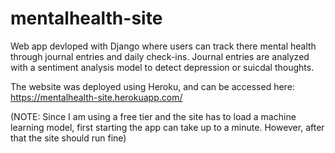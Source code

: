 # mentalhealth-site

Web app devloped with Django where users can track there mental health through journal entries and daily check-ins. Journal entries are analyzed with a sentiment analysis model to detect depression or suicdal thoughts. 


The website was deployed using Heroku, and can be accessed here: https://mentalhealth-site.herokuapp.com/

(NOTE: Since I am using a free tier and the site has to load a machine learning model, first starting the app can take up to a minute. However, after that the site should run fine)
